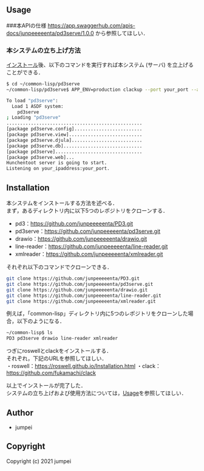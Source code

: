 ## Usage
###本APIの仕様 
https://app.swaggerhub.com/apis-docs/junpeeeeenta/pd3serve/1.0.0 から参照してほしい．

### 本システムの立ち上げ方法 
[インストール](#installation)後、以下のコマンドを実行すれば本システム (サーバ) を立上げることができる．
```sh
$ cd ~/common-lisp/pd3serve
~/common-lisp/pd3serve$ APP_ENV=production clackup --port your_port --address your_ipaddress app.lisp

To load "pd3serve":
  Load 1 ASDF system:
    pd3serve
; Loading "pd3serve"
..................................................
[package pd3serve.config].........................
[package pd3serve.view]...........................
[package pd3serve.djula]..........................
[package pd3serve.db].............................
[package pd3serve]................................
[package pd3serve.web]...
Hunchentoot server is going to start.
Listening on your_ipaddress:your_port.

```

## Installation
本システムをインストールする方法を述べる．  
まず，あるディレクトリ内に以下5つのレポジトリをクローンする．  
- pd3：https://github.com/junpeeeeenta/PD3.git
- pd3serve：https://github.com/junpeeeeenta/pd3serve.git
- drawio：https://github.com/junpeeeeenta/drawio.git
- line-reader：https://github.com/junpeeeeenta/line-reader.git
- xmlreader：https://github.com/junpeeeeenta/xmlreader.git

それぞれ以下のコマンドでクローンできる．  
```sh
git clone https://github.com/junpeeeeenta/PD3.git
git clone https://github.com/junpeeeeenta/pd3serve.git
git clone https://github.com/junpeeeeenta/drawio.git
git clone https://github.com/junpeeeeenta/line-reader.git
git clone https://github.com/junpeeeeenta/xmlreader.git
```

例えば，「common-lisp」ディレクトリ内に5つのレポジトリをクローンした場合，以下のようになる．  

```sh
~/common-lisp$ ls
PD3 pd3serve drawio line-reader xmlreader
```
つぎにroswellとclackをインストールする．  
それぞれ，下記のURLを参照してほしい．  
・roswell：https://roswell.github.io/Installation.html
・clack：https://github.com/fukamachi/clack

以上でインストールが完了した．  
システムの立ち上げおよび使用方法については，[Usage](#Usage)を参照してほしい．

## Author

* jumpei

## Copyright

Copyright (c) 2021 jumpei

